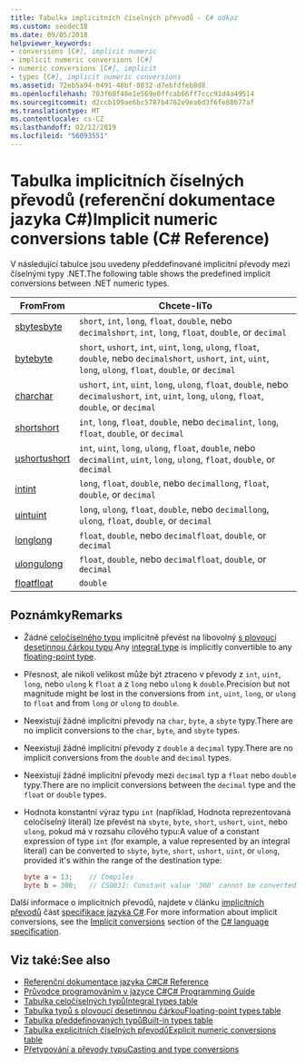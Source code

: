```yaml
---
title: Tabulka implicitních číselných převodů - C# odkaz
ms.custom: seodec18
ms.date: 09/05/2018
helpviewer_keywords:
- conversions [C#], implicit numeric
- implicit numeric conversions [C#]
- numeric conversions [C#], implicit
- types [C#], implicit numeric conversions
ms.assetid: 72eb5a94-0491-48bf-8032-d7ebfdfeb8d8
ms.openlocfilehash: 703f60f48e1e569e0ffcab66ff7ccc91d4a49514
ms.sourcegitcommit: d2ccb199ae6bc5787b4762e9ea6d3f6fe88677af
ms.translationtype: MT
ms.contentlocale: cs-CZ
ms.lasthandoff: 02/12/2019
ms.locfileid: "56093551"
---
```

# <a name="implicit-numeric-conversions-table-c-reference"></a><span data-ttu-id="22047-102">Tabulka implicitních číselných převodů (referenční dokumentace jazyka C#)</span><span class="sxs-lookup"><span data-stu-id="22047-102">Implicit numeric conversions table (C# Reference)</span></span>

<span data-ttu-id="22047-103">V následující tabulce jsou uvedeny předdefinované implicitní převody mezi číselnými typy .NET.</span><span class="sxs-lookup"><span data-stu-id="22047-103">The following table shows the predefined implicit conversions between .NET numeric types.</span></span>
  
|<span data-ttu-id="22047-104">From</span><span class="sxs-lookup"><span data-stu-id="22047-104">From</span></span>|<span data-ttu-id="22047-105">Chcete-li</span><span class="sxs-lookup"><span data-stu-id="22047-105">To</span></span>|  
|----------|--------|  
|[<span data-ttu-id="22047-106">sbyte</span><span class="sxs-lookup"><span data-stu-id="22047-106">sbyte</span></span>](sbyte.md)|<span data-ttu-id="22047-107">`short`, `int`, `long`, `float`, `double`, nebo `decimal`</span><span class="sxs-lookup"><span data-stu-id="22047-107">`short`, `int`, `long`, `float`, `double`, or `decimal`</span></span>|  
|[<span data-ttu-id="22047-108">byte</span><span class="sxs-lookup"><span data-stu-id="22047-108">byte</span></span>](byte.md)|<span data-ttu-id="22047-109">`short`, `ushort`, `int`, `uint`, `long`, `ulong`, `float`, `double`, nebo `decimal`</span><span class="sxs-lookup"><span data-stu-id="22047-109">`short`, `ushort`, `int`, `uint`, `long`, `ulong`, `float`, `double`, or `decimal`</span></span>|  
|[<span data-ttu-id="22047-110">char</span><span class="sxs-lookup"><span data-stu-id="22047-110">char</span></span>](char.md)|<span data-ttu-id="22047-111">`ushort`, `int`, `uint`, `long`, `ulong`, `float`, `double`, nebo `decimal`</span><span class="sxs-lookup"><span data-stu-id="22047-111">`ushort`, `int`, `uint`, `long`, `ulong`, `float`, `double`, or `decimal`</span></span>|  
|[<span data-ttu-id="22047-112">short</span><span class="sxs-lookup"><span data-stu-id="22047-112">short</span></span>](short.md)|<span data-ttu-id="22047-113">`int`, `long`, `float`, `double`, nebo `decimal`</span><span class="sxs-lookup"><span data-stu-id="22047-113">`int`, `long`, `float`, `double`, or `decimal`</span></span>|  
|[<span data-ttu-id="22047-114">ushort</span><span class="sxs-lookup"><span data-stu-id="22047-114">ushort</span></span>](ushort.md)|<span data-ttu-id="22047-115">`int`, `uint`, `long`, `ulong`, `float`, `double`, nebo `decimal`</span><span class="sxs-lookup"><span data-stu-id="22047-115">`int`, `uint`, `long`, `ulong`, `float`, `double`, or `decimal`</span></span>|  
|[<span data-ttu-id="22047-116">int</span><span class="sxs-lookup"><span data-stu-id="22047-116">int</span></span>](int.md)|<span data-ttu-id="22047-117">`long`, `float`, `double`, nebo `decimal`</span><span class="sxs-lookup"><span data-stu-id="22047-117">`long`, `float`, `double`, or `decimal`</span></span>|  
|[<span data-ttu-id="22047-118">uint</span><span class="sxs-lookup"><span data-stu-id="22047-118">uint</span></span>](uint.md)|<span data-ttu-id="22047-119">`long`, `ulong`, `float`, `double`, nebo `decimal`</span><span class="sxs-lookup"><span data-stu-id="22047-119">`long`, `ulong`, `float`, `double`, or `decimal`</span></span>|  
|[<span data-ttu-id="22047-120">long</span><span class="sxs-lookup"><span data-stu-id="22047-120">long</span></span>](long.md)|<span data-ttu-id="22047-121">`float`, `double`, nebo `decimal`</span><span class="sxs-lookup"><span data-stu-id="22047-121">`float`, `double`, or `decimal`</span></span>|  
|[<span data-ttu-id="22047-122">ulong</span><span class="sxs-lookup"><span data-stu-id="22047-122">ulong</span></span>](ulong.md)|<span data-ttu-id="22047-123">`float`, `double`, nebo `decimal`</span><span class="sxs-lookup"><span data-stu-id="22047-123">`float`, `double`, or `decimal`</span></span>|  
|[<span data-ttu-id="22047-124">float</span><span class="sxs-lookup"><span data-stu-id="22047-124">float</span></span>](float.md)|`double`|  
  
## <a name="remarks"></a><span data-ttu-id="22047-125">Poznámky</span><span class="sxs-lookup"><span data-stu-id="22047-125">Remarks</span></span>  

- <span data-ttu-id="22047-126">Žádné [celočíselného typu](integral-types-table.md) implicitně převést na libovolný [s plovoucí desetinnou čárkou typu](floating-point-types-table.md).</span><span class="sxs-lookup"><span data-stu-id="22047-126">Any [integral type](integral-types-table.md) is implicitly convertible to any [floating-point type](floating-point-types-table.md).</span></span>

- <span data-ttu-id="22047-127">Přesnost, ale nikoli velikost může být ztraceno v převody z `int`, `uint`, `long`, nebo `ulong` k `float` a z `long` nebo `ulong` k `double`.</span><span class="sxs-lookup"><span data-stu-id="22047-127">Precision but not magnitude might be lost in the conversions from `int`, `uint`, `long`, or `ulong` to `float` and from `long` or `ulong` to `double`.</span></span>  
  
- <span data-ttu-id="22047-128">Neexistují žádné implicitní převody na `char`, `byte`, a `sbyte` typy.</span><span class="sxs-lookup"><span data-stu-id="22047-128">There are no implicit conversions to the `char`, `byte`, and `sbyte` types.</span></span>  

- <span data-ttu-id="22047-129">Neexistují žádné implicitní převody z `double` a `decimal` typy.</span><span class="sxs-lookup"><span data-stu-id="22047-129">There are no implicit conversions from the `double` and `decimal` types.</span></span>
  
- <span data-ttu-id="22047-130">Neexistují žádné implicitní převody mezi `decimal` typ a `float` nebo `double` typy.</span><span class="sxs-lookup"><span data-stu-id="22047-130">There are no implicit conversions between the `decimal` type and the `float` or `double` types.</span></span>  
  
- <span data-ttu-id="22047-131">Hodnota konstantní výraz typu `int` (například, Hodnota reprezentovaná celočíselný literál) lze převést na `sbyte`, `byte`, `short`, `ushort`, `uint`, nebo `ulong`, pokud má v rozsahu cílového typu:</span><span class="sxs-lookup"><span data-stu-id="22047-131">A value of a constant expression of type `int` (for example, a value represented by an integral literal) can be converted to `sbyte`, `byte`, `short`, `ushort`, `uint`, or `ulong`, provided it's within the range of the destination type:</span></span>

  ```csharp
  byte a = 13;    // Compiles
  byte b = 300;   // CS0031: Constant value '300' cannot be converted to a 'byte'
  ```

<span data-ttu-id="22047-132">Další informace o implicitních převodů, najdete v článku [implicitních převodů](~/_csharplang/spec/conversions.md#implicit-conversions) část [specifikace jazyka C#](../language-specification/index.md).</span><span class="sxs-lookup"><span data-stu-id="22047-132">For more information about implicit conversions, see the [Implicit conversions](~/_csharplang/spec/conversions.md#implicit-conversions) section of the [C# language specification](../language-specification/index.md).</span></span>
  
## <a name="see-also"></a><span data-ttu-id="22047-133">Viz také:</span><span class="sxs-lookup"><span data-stu-id="22047-133">See also</span></span>

- [<span data-ttu-id="22047-134">Referenční dokumentace jazyka C#</span><span class="sxs-lookup"><span data-stu-id="22047-134">C# Reference</span></span>](../index.md)
- [<span data-ttu-id="22047-135">Průvodce programováním v jazyce C#</span><span class="sxs-lookup"><span data-stu-id="22047-135">C# Programming Guide</span></span>](../../programming-guide/index.md)
- [<span data-ttu-id="22047-136">Tabulka celočíselných typů</span><span class="sxs-lookup"><span data-stu-id="22047-136">Integral types table</span></span>](integral-types-table.md)
- [<span data-ttu-id="22047-137">Tabulka typů s plovoucí desetinnou čárkou</span><span class="sxs-lookup"><span data-stu-id="22047-137">Floating-point types table</span></span>](floating-point-types-table.md)
- [<span data-ttu-id="22047-138">Tabulka předdefinovaných typů</span><span class="sxs-lookup"><span data-stu-id="22047-138">Built-in types table</span></span>](built-in-types-table.md)
- [<span data-ttu-id="22047-139">Tabulka explicitních číselných převodů</span><span class="sxs-lookup"><span data-stu-id="22047-139">Explicit numeric conversions table</span></span>](explicit-numeric-conversions-table.md)
- [<span data-ttu-id="22047-140">Přetypování a převody typu</span><span class="sxs-lookup"><span data-stu-id="22047-140">Casting and type conversions</span></span>](../../programming-guide/types/casting-and-type-conversions.md)
